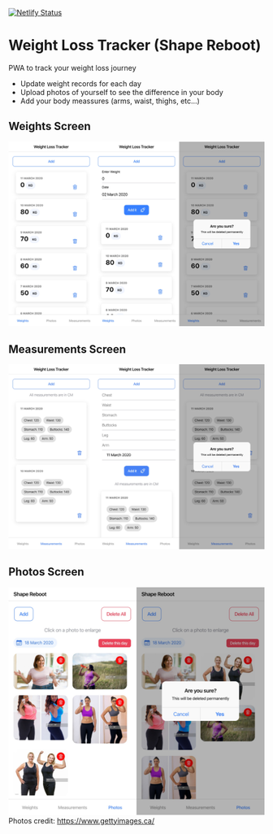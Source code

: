 [![Netlify Status](https://api.netlify.com/api/v1/badges/7fbfce56-6609-4675-b9a5-38e4f5992dfd/deploy-status)](https://app.netlify.com/sites/shape-reboot/deploys)

# Weight Loss Tracker (Shape Reboot)

PWA to track your weight loss journey

- Update weight records for each day
- Upload photos of yourself to see the difference in your body
- Add your body meassures (arms, waist, thighs, etc...)

## Weights Screen

![Weights Screen](/public/assets/images/screenshots/weights-page.jpeg)

## Measurements Screen

![Measurements Screen](/public/assets/images/screenshots/measurements-page.jpeg)

## Photos Screen

![Measurements Screen](/public/assets/images/screenshots/photos-page.jpeg)
Photos credit: https://www.gettyimages.ca/
